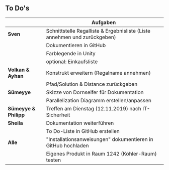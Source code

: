  ## To Do's

|              | Aufgaben                                                                                                 |
|--------------| ---------------------------------------------------------------------------------------------------------| 
|**Sven**      | Schnittstelle Regalliste & Ergebnisliste (Liste annehmen und zurückgeben)                                |
|              | Dokumentieren in GitHub                                                                                  |
|              | Farblegende in Unity                                                                                     |
|              | optional: Einkaufsliste                                                                                  |
|**Volkan & Ayhan**| Konstrukt erweitern (Regalname annehmen)                                                             |
|              | Pfad/Solution & Distance zurückgeben                                                                     |
|**Sümeyye**       | Skizze von Dornseifer für Dokumentation                                                              |
|              | Parallelization Diagramm erstellen/anpassen                                                              |
|**Sümeyye & Philipp**| Treffen am Dienstag (12.11.2019) nach IT-Sicherheit
|**Sheila**        | Dokumentation weiterführen                                                                           |
|              | To Do-Liste in GitHub erstellen                                                                          |
|**Alle**          | "Installationsanweisungen" dokumentieren in GitHub hochladen                                         |
|              | Eigenes Produkt in Raum 1242 (Köhler-Raum) testen                                                        |
